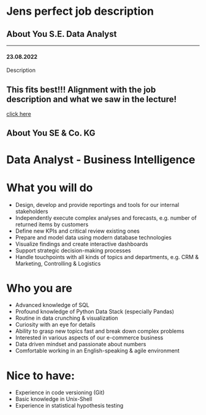 # Jens perfect job description
## About You S.E. Data Analyst
---
#### 23.08.2022
Description 

## This fits best!!! Alignment with the job description and what we saw in the lecture!

[click here](https://www.stepstone.de/stellenangebote--Data-Analyst-Business-Intelligence-m-w-d-Hamburg-About-You-SE-Co-KG--8637995-inline.html?rltr=1_1_25_crl_m_0_0_0_0_0_0&suid=74eccb69-86d1-474f-a329-3c653b886c2b&cs=true)


## About You SE & Co. KG
# Data Analyst - Business Intelligence 

# What you will do
  - Design, develop and provide reportings and tools for our internal stakeholders
  - Independently execute complex analyses and forecasts, e.g. number of returned items by customers
  - Define new KPIs and critical review existing ones
  - Prepare and model data using modern database technologies
  - Visualize findings and create interactive dashboards
  - Support strategic decision-making processes
  - Handle touchpoints with all kinds of topics and departments, e.g. CRM & Marketing, Controlling & Logistics

# Who you are
  - Advanced knowledge of SQL
  - Profound knowledge of Python Data Stack (especially Pandas)
  - Routine in data crunching & visualization
  - Curiosity with an eye for details
  - Ability to grasp new topics fast and break down complex problems
  - Interested in various aspects of our e-commerce business
  - Data driven mindset and passionate about numbers
  - Comfortable working in an English-speaking & agile environment
 
# Nice to have: 
   - Experience in code versioning (Git)
   - Basic knowledge in Unix-Shell
   - Experience in statistical hypothesis testing
